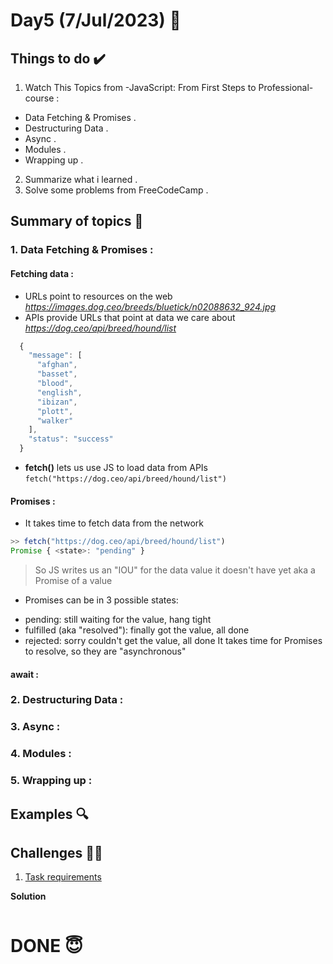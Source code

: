 #  Day5 (7/Jul/2023) 🚀

## Things to do ✔️

1. Watch This Topics from -JavaScript: From First Steps to Professional- course :
  - Data Fetching & Promises .
  - Destructuring Data .
  - Async .
  - Modules .
  - Wrapping up .
     
2. Summarize what i learned .
3. Solve some problems from FreeCodeCamp .
  

## Summary of topics 📝

### 1. Data Fetching & Promises :

#### Fetching data :

* URLs point to resources on the web *https://images.dog.ceo/breeds/bluetick/n02088632_924.jpg*
* APIs provide URLs that point at data we care about *https://dog.ceo/api/breed/hound/list*
```javascript
  {
    "message": [
      "afghan",
      "basset",
      "blood",
      "english",
      "ibizan",
      "plott",
      "walker"
    ],
    "status": "success"
  }
```
* **fetch()** lets us use JS to load data from APIs ` fetch("https://dog.ceo/api/breed/hound/list") `

#### Promises :

* It takes time to fetch data from the network
```javascript
>> fetch("https://dog.ceo/api/breed/hound/list")
Promise { <state>: "pending" }
```
> So JS writes us an "IOU" for the data value it doesn't have yet aka a Promise of a value

* Promises can be in 3 possible states:

- pending: still waiting for the value, hang tight
- fulfilled (aka "resolved"): finally got the value, all done
- rejected: sorry couldn't get the value, all done
 It takes time for Promises to resolve, so they are "asynchronous"

#### await :




### 2. Destructuring Data :

### 3. Async :

### 4. Modules :

### 5. Wrapping up :

## Examples 🔍

## Challenges 💪🏽

1. [Task requirements](https://github.com/orjwan-alrajaby/gsg-expressjs-backend-training-2023/blob/main/learning-sprint-1/week1-day3-task/task.md)

**Solution**

```
```


# DONE 😇
